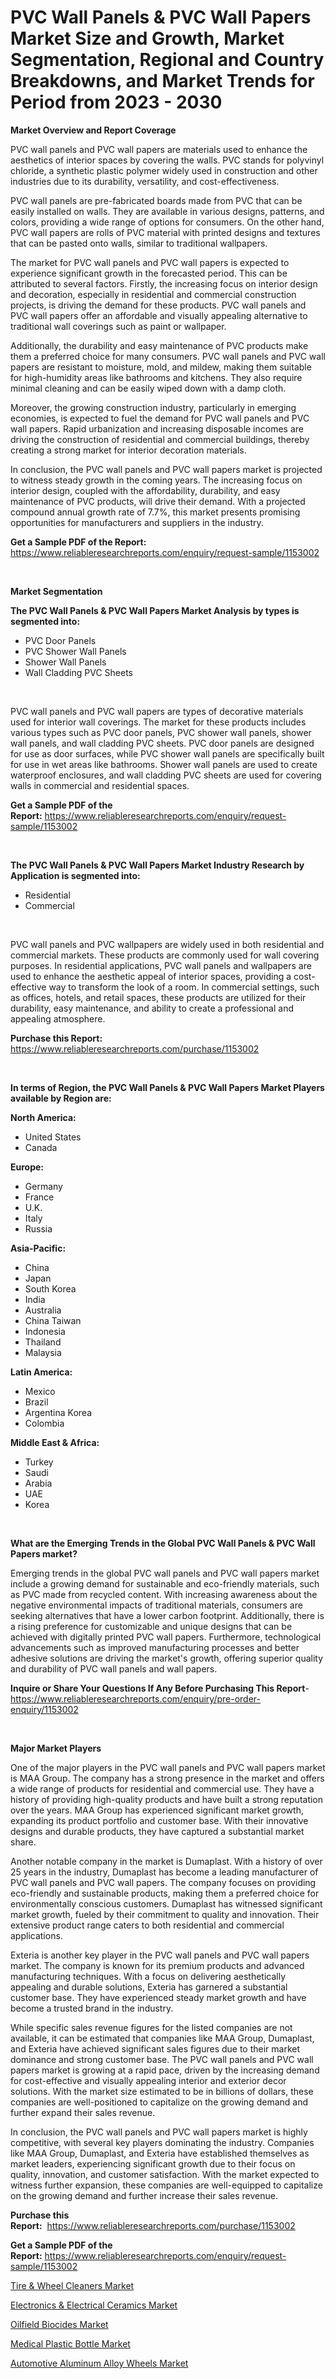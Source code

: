 <p><h1>PVC Wall Panels & PVC Wall Papers Market Size and Growth, Market Segmentation, Regional and Country Breakdowns, and Market Trends for Period from 2023 -  2030</h1></p><p><strong>Market Overview and Report Coverage</strong></p>
<p><p>PVC wall panels and PVC wall papers are materials used to enhance the aesthetics of interior spaces by covering the walls. PVC stands for polyvinyl chloride, a synthetic plastic polymer widely used in construction and other industries due to its durability, versatility, and cost-effectiveness.</p><p>PVC wall panels are pre-fabricated boards made from PVC that can be easily installed on walls. They are available in various designs, patterns, and colors, providing a wide range of options for consumers. On the other hand, PVC wall papers are rolls of PVC material with printed designs and textures that can be pasted onto walls, similar to traditional wallpapers.</p><p>The market for PVC wall panels and PVC wall papers is expected to experience significant growth in the forecasted period. This can be attributed to several factors. Firstly, the increasing focus on interior design and decoration, especially in residential and commercial construction projects, is driving the demand for these products. PVC wall panels and PVC wall papers offer an affordable and visually appealing alternative to traditional wall coverings such as paint or wallpaper.</p><p>Additionally, the durability and easy maintenance of PVC products make them a preferred choice for many consumers. PVC wall panels and PVC wall papers are resistant to moisture, mold, and mildew, making them suitable for high-humidity areas like bathrooms and kitchens. They also require minimal cleaning and can be easily wiped down with a damp cloth.</p><p>Moreover, the growing construction industry, particularly in emerging economies, is expected to fuel the demand for PVC wall panels and PVC wall papers. Rapid urbanization and increasing disposable incomes are driving the construction of residential and commercial buildings, thereby creating a strong market for interior decoration materials.</p><p>In conclusion, the PVC wall panels and PVC wall papers market is projected to witness steady growth in the coming years. The increasing focus on interior design, coupled with the affordability, durability, and easy maintenance of PVC products, will drive their demand. With a projected compound annual growth rate of 7.7%, this market presents promising opportunities for manufacturers and suppliers in the industry.</p></p>
<p><strong>Get a Sample PDF of the Report:</strong> <a href="https://www.reliableresearchreports.com/enquiry/request-sample/1153002">https://www.reliableresearchreports.com/enquiry/request-sample/1153002</a></p>
<p>&nbsp;</p>
<p><strong>Market Segmentation</strong></p>
<p><strong>The PVC Wall Panels & PVC Wall Papers Market Analysis by types is segmented into:</strong></p>
<p><ul><li>PVC Door Panels</li><li>PVC Shower Wall Panels</li><li>Shower Wall Panels</li><li>Wall Cladding PVC Sheets</li></ul></p>
<p>&nbsp;</p>
<p><p>PVC wall panels and PVC wall papers are types of decorative materials used for interior wall coverings. The market for these products includes various types such as PVC door panels, PVC shower wall panels, shower wall panels, and wall cladding PVC sheets. PVC door panels are designed for use as door surfaces, while PVC shower wall panels are specifically built for use in wet areas like bathrooms. Shower wall panels are used to create waterproof enclosures, and wall cladding PVC sheets are used for covering walls in commercial and residential spaces.</p></p>
<p><strong>Get a Sample PDF of the Report:</strong>&nbsp;<a href="https://www.reliableresearchreports.com/enquiry/request-sample/1153002">https://www.reliableresearchreports.com/enquiry/request-sample/1153002</a></p>
<p>&nbsp;</p>
<p><strong>The PVC Wall Panels & PVC Wall Papers Market Industry Research by Application is segmented into:</strong></p>
<p><ul><li>Residential</li><li>Commercial</li></ul></p>
<p>&nbsp;</p>
<p><p>PVC wall panels and PVC wallpapers are widely used in both residential and commercial markets. These products are commonly used for wall covering purposes. In residential applications, PVC wall panels and wallpapers are used to enhance the aesthetic appeal of interior spaces, providing a cost-effective way to transform the look of a room. In commercial settings, such as offices, hotels, and retail spaces, these products are utilized for their durability, easy maintenance, and ability to create a professional and appealing atmosphere.</p></p>
<p><strong>Purchase this Report:</strong>&nbsp; <a href="https://www.reliableresearchreports.com/purchase/1153002">https://www.reliableresearchreports.com/purchase/1153002</a></p>
<p>&nbsp;</p>
<p><strong>In terms of Region, the PVC Wall Panels & PVC Wall Papers Market Players available by Region are:</strong></p>
<p>
    <p> <strong> North America: </strong>
        <ul>
            <li>United States</li>
            <li>Canada</li>
        </ul>
        </p> 
    <p> <strong> Europe: </strong>
        <ul>
            <li>Germany</li>
            <li>France</li>
            <li>U.K.</li>
            <li>Italy</li>
            <li>Russia</li>
        </ul>
        </p> 
    <p> <strong> Asia-Pacific: </strong>
        <ul>
            <li>China</li>
            <li>Japan</li>
            <li>South Korea</li>
            <li>India</li>
            <li>Australia</li>
            <li>China Taiwan</li>
            <li>Indonesia</li>
            <li>Thailand</li>
            <li>Malaysia</li>
        </ul>
        </p> 
    <p> <strong> Latin America: </strong>
        <ul>
            <li>Mexico</li>
            <li>Brazil</li>
            <li>Argentina Korea</li>
            <li>Colombia</li>
        </ul>
        </p> 
    <p> <strong> Middle East & Africa: </strong>
        <ul>
            <li>Turkey</li>
            <li>Saudi</li>
            <li>Arabia</li>
            <li>UAE</li>
            <li>Korea</li>
        </ul>
    </p>
    </p>
<p>&nbsp;</p>
<p><strong>What are the Emerging Trends in the Global PVC Wall Panels & PVC Wall Papers market?</strong></p>
<p><p>Emerging trends in the global PVC wall panels and PVC wall papers market include a growing demand for sustainable and eco-friendly materials, such as PVC made from recycled content. With increasing awareness about the negative environmental impacts of traditional materials, consumers are seeking alternatives that have a lower carbon footprint. Additionally, there is a rising preference for customizable and unique designs that can be achieved with digitally printed PVC wall papers. Furthermore, technological advancements such as improved manufacturing processes and better adhesive solutions are driving the market's growth, offering superior quality and durability of PVC wall panels and wall papers.</p></p>
<p><strong>Inquire or Share Your Questions If Any Before Purchasing This Report</strong>- <a href="https://www.reliableresearchreports.com/enquiry/pre-order-enquiry/1153002">https://www.reliableresearchreports.com/enquiry/pre-order-enquiry/1153002</a></p>
<p>&nbsp;</p>
<p><strong>Major Market Players</strong></p>
<p><p>One of the major players in the PVC wall panels and PVC wall papers market is MAA Group. The company has a strong presence in the market and offers a wide range of products for residential and commercial use. They have a history of providing high-quality products and have built a strong reputation over the years. MAA Group has experienced significant market growth, expanding its product portfolio and customer base. With their innovative designs and durable products, they have captured a substantial market share.</p><p>Another notable company in the market is Dumaplast. With a history of over 25 years in the industry, Dumaplast has become a leading manufacturer of PVC wall panels and PVC wall papers. The company focuses on providing eco-friendly and sustainable products, making them a preferred choice for environmentally conscious customers. Dumaplast has witnessed significant market growth, fueled by their commitment to quality and innovation. Their extensive product range caters to both residential and commercial applications.</p><p>Exteria is another key player in the PVC wall panels and PVC wall papers market. The company is known for its premium products and advanced manufacturing techniques. With a focus on delivering aesthetically appealing and durable solutions, Exteria has garnered a substantial customer base. They have experienced steady market growth and have become a trusted brand in the industry.</p><p>While specific sales revenue figures for the listed companies are not available, it can be estimated that companies like MAA Group, Dumaplast, and Exteria have achieved significant sales figures due to their market dominance and strong customer base. The PVC wall panels and PVC wall papers market is growing at a rapid pace, driven by the increasing demand for cost-effective and visually appealing interior and exterior decor solutions. With the market size estimated to be in billions of dollars, these companies are well-positioned to capitalize on the growing demand and further expand their sales revenue.</p><p>In conclusion, the PVC wall panels and PVC wall papers market is highly competitive, with several key players dominating the industry. Companies like MAA Group, Dumaplast, and Exteria have established themselves as market leaders, experiencing significant growth due to their focus on quality, innovation, and customer satisfaction. With the market expected to witness further expansion, these companies are well-equipped to capitalize on the growing demand and further increase their sales revenue.</p></p>
<p><strong>Purchase this Report:</strong>&nbsp;&nbsp;<a href="https://www.reliableresearchreports.com/purchase/1153002">https://www.reliableresearchreports.com/purchase/1153002</a></p>
<p></p>
<p><strong>Get a Sample PDF of the Report:</strong>&nbsp;<a href="https://www.reliableresearchreports.com/enquiry/request-sample/1153002">https://www.reliableresearchreports.com/enquiry/request-sample/1153002</a></p>
<p><p><a href="https://www.linkedin.com/pulse/tire-amp-wheel-cleaners-market-size-2023-2030-global-8daac/">Tire & Wheel Cleaners Market</a></p><p><a href="https://github.com/Chiragrp24/Market-Research-Report-List-1/blob/main/electronics-electrical-ceramics-market.md">Electronics & Electrical Ceramics Market</a></p><p><a href="https://medium.com/@carolynfuller1997/oilfield-biocides-market-size-growth-forecast-2023-2030-fb3120d23cbf">Oilfield Biocides Market</a></p><p><a href="https://www.linkedin.com/pulse/medical-plastic-bottle-market-size-growth-forecast-from-mle9e/">Medical Plastic Bottle Market</a></p><p><a href="https://github.com/YashRP12/Market-Research-Report-List-1/blob/main/automotive-aluminum-alloy-wheels-market.md">Automotive Aluminum Alloy Wheels Market</a></p></p>